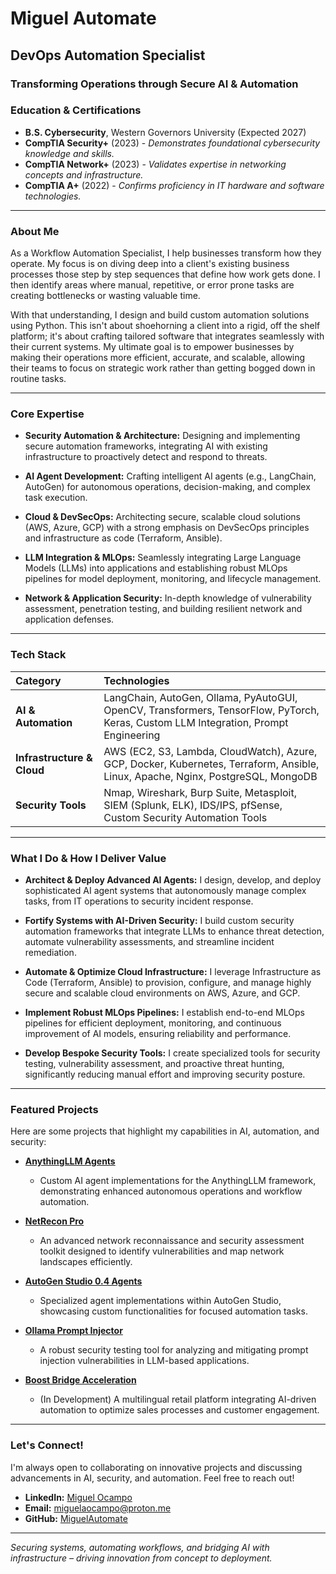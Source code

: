 # Miguel Automate

## DevOps Automation Specialist

### **Transforming Operations through Secure AI & Automation**

### **Education & Certifications**

* **B.S. Cybersecurity**, Western Governors University (Expected 2027)
* **CompTIA Security+** (2023) - *Demonstrates foundational cybersecurity knowledge and skills.*
* **CompTIA Network+** (2023) - *Validates expertise in networking concepts and infrastructure.*
* **CompTIA A+** (2022) - *Confirms proficiency in IT hardware and software technologies.*

---

### **About Me**

As a Workflow Automation Specialist, I help businesses transform how they operate. My focus is on diving deep into a client's existing business processes those step by step sequences that define how work gets done. I then identify areas where manual, repetitive, or error prone tasks are creating bottlenecks or wasting valuable time.

With that understanding, I design and build custom automation solutions using Python. This isn't about shoehorning a client into a rigid, off the shelf platform; it's about crafting tailored software that integrates seamlessly with their current systems. My ultimate goal is to empower businesses by making their operations more efficient, accurate, and scalable, allowing their teams to focus on strategic work rather than getting bogged down in routine tasks.

---

### **Core Expertise**

* **Security Automation & Architecture:** Designing and implementing secure automation frameworks, integrating AI with existing infrastructure to proactively detect and respond to threats.

* **AI Agent Development:** Crafting intelligent AI agents (e.g., LangChain, AutoGen) for autonomous operations, decision-making, and complex task execution.

* **Cloud & DevSecOps:** Architecting secure, scalable cloud solutions (AWS, Azure, GCP) with a strong emphasis on DevSecOps principles and infrastructure as code (Terraform, Ansible).

* **LLM Integration & MLOps:** Seamlessly integrating Large Language Models (LLMs) into applications and establishing robust MLOps pipelines for model deployment, monitoring, and lifecycle management.

* **Network & Application Security:** In-depth knowledge of vulnerability assessment, penetration testing, and building resilient network and application defenses.

---

### **Tech Stack**

| Category                   | Technologies                                                         |
| :------------------------- | :------------------------------------------------------------------- |
| **AI & Automation** | LangChain, AutoGen, Ollama, PyAutoGUI, OpenCV, Transformers, TensorFlow, PyTorch, Keras, Custom LLM Integration, Prompt Engineering |
| **Infrastructure & Cloud** | AWS (EC2, S3, Lambda, CloudWatch), Azure, GCP, Docker, Kubernetes, Terraform, Ansible, Linux, Apache, Nginx, PostgreSQL, MongoDB |
| **Security Tools** | Nmap, Wireshark, Burp Suite, Metasploit, SIEM (Splunk, ELK), IDS/IPS, pfSense, Custom Security Automation Tools |

---

### **What I Do & How I Deliver Value**

* **Architect & Deploy Advanced AI Agents:** I design, develop, and deploy sophisticated AI agent systems that autonomously manage complex tasks, from IT operations to security incident response.


* **Fortify Systems with AI-Driven Security:** I build custom security automation frameworks that integrate LLMs to enhance threat detection, automate vulnerability assessments, and streamline incident remediation.


* **Automate & Optimize Cloud Infrastructure:** I leverage Infrastructure as Code (Terraform, Ansible) to provision, configure, and manage highly secure and scalable cloud environments on AWS, Azure, and GCP.


* **Implement Robust MLOps Pipelines:** I establish end-to-end MLOps pipelines for efficient deployment, monitoring, and continuous improvement of AI models, ensuring reliability and performance.


* **Develop Bespoke Security Tools:** I create specialized tools for security testing, vulnerability assessment, and proactive threat hunting, significantly reducing manual effort and improving security posture.

---

### **Featured Projects**

Here are some projects that highlight my capabilities in AI, automation, and security:

* **[AnythingLLM Agents](https://github.com/MiguelAutomate/AnythingLLM-Agents)** 
    - Custom AI agent implementations for the AnythingLLM framework, demonstrating enhanced autonomous operations and workflow automation.

* **[NetRecon Pro](https://github.com/MiguelAutomate/NetRecon-Pro)** 
    - An advanced network reconnaissance and security assessment toolkit designed to identify vulnerabilities and map network landscapes efficiently.

* **[AutoGen Studio 0.4 Agents](https://github.com/MiguelAutomate/AutoGen-Studio-0.4-Agents)** 
    - Specialized agent implementations within AutoGen Studio, showcasing custom functionalities for focused automation tasks.

* **[Ollama Prompt Injector](https://github.com/MiguelAutomate/Ollama-Prompt-Injector)** 
    - A robust security testing tool for analyzing and mitigating prompt injection vulnerabilities in LLM-based applications.

* **[Boost Bridge Acceleration](https://github.com/MiguelAutomate/Boost-Bridge-Acceleration)** 
    - (In Development) A multilingual retail platform integrating AI-driven automation to optimize sales processes and customer engagement.

---


### **Let's Connect!**

I'm always open to collaborating on innovative projects and discussing advancements in AI, security, and automation. Feel free to reach out!

* **LinkedIn:** [Miguel Ocampo](https://www.linkedin.com/in/miguel-0campo/)
* **Email:** [miguelaocampo@proton.me](mailto:miguelaocampo@proton.me)
* **GitHub:** [MiguelAutomate](https://github.com/MiguelAutomate)

---
*Securing systems, automating workflows, and bridging AI with infrastructure – driving innovation from concept to deployment.*

